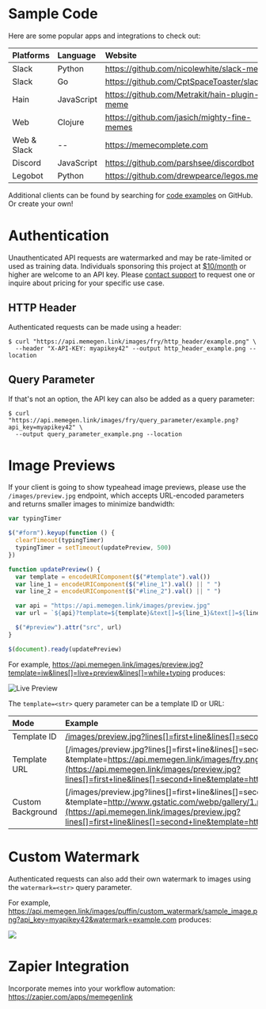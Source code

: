 # Sample Code

Here are some popular apps and integrations to check out:

| Platforms   | Language   | Website                                        |
| :---------- | :--------- | :--------------------------------------------- |
| Slack       | Python     | <https://github.com/nicolewhite/slack-meme>    |
| Slack       | Go         | <https://github.com/CptSpaceToaster/slackbot>  |
| Hain        | JavaScript | <https://github.com/Metrakit/hain-plugin-meme> |
| Web         | Clojure    | <https://github.com/jasich/mighty-fine-memes>  |
| Web & Slack | --         | <https://memecomplete.com>                     |
| Discord     | JavaScript | <https://github.com/parshsee/discordbot>       |
| Legobot     | Python     | <https://github.com/drewpearce/legos.memes>    |

Additional clients can be found by searching for [code examples](https://github.com/search?o=desc&q=%22api.memegen.link%22+&ref=searchresults&s=indexed&type=Code&utf8=%E2%9C%93) on GitHub. Or create your own!

# Authentication

Unauthenticated API requests are watermarked and may be rate-limited or used as training data.
Individuals sponsoring this project at [$10/month](https://github.com/sponsors/jacebrowning/sponsorships?sponsor=jacebrowning&tier_id=55476&preview=false) or higher are welcome to an API key.
Please <a href="mailto:support@maketested.com?subject=memegen.link">contact support</a> to request one or inquire about pricing for your specific use case.

## HTTP Header

Authenticated requests can be made using a header:

```shell
$ curl "https://api.memegen.link/images/fry/http_header/example.png" \
  --header "X-API-KEY: myapikey42" --output http_header_example.png --location
```

## Query Parameter

If that's not an option, the API key can also be added as a query parameter:

```shell
$ curl "https://api.memegen.link/images/fry/query_parameter/example.png?api_key=myapikey42" \
  --output query_parameter_example.png --location
```

# Image Previews

If your client is going to show typeahead image previews, please use the `/images/preview.jpg` endpoint, which accepts URL-encoded parameters and returns smaller images to minimize bandwidth:

```javascript
var typingTimer

$("#form").keyup(function () {
  clearTimeout(typingTimer)
  typingTimer = setTimeout(updatePreview, 500)
})

function updatePreview() {
  var template = encodeURIComponent($("#template").val())
  var line_1 = encodeURIComponent($("#line_1").val() || " ")
  var line_2 = encodeURIComponent($("#line_2").val() || " ")

  var api = "https://api.memegen.link/images/preview.jpg"
  var url = `${api}?template=${template}&text[]=${line_1}&text[]=${line_2}`

  $("#preview").attr("src", url)
}

$(document).ready(updatePreview)
```

For example, <https://api.memegen.link/images/preview.jpg?template=iw&lines[]=live+preview&lines[]=while+typing> produces:

![Live Preview](https://api.memegen.link/images/preview.jpg?template=iw&lines[]=live+preview&lines[]=while+typing)

The `template=<str>` query parameter can be a template ID or URL:

| Mode              | Example                                                                                                                                                                                                                                                          |
| :---------------- | :--------------------------------------------------------------------------------------------------------------------------------------------------------------------------------------------------------------------------------------------------------------- |
| Template ID       | [/images/preview.jpg<wbr>?lines[]=first+line&lines[]=second+line<wbr>&template=fry](https://api.memegen.link/images/preview.jpg?lines[]=first+line&lines[]=second+line&template=fry)                                                                             |
| Template URL      | [/images/preview.jpg<wbr>?lines[]=first+line&lines[]=second+line<wbr>&template=https://api.memegen.link/images/fry.png](https://api.memegen.link/images/preview.jpg?lines[]=first+line&lines[]=second+line&template=https://api.memegen.link/images/fry.png)     |
| Custom Background | [/images/preview.jpg<wbr>?lines[]=first+line&lines[]=second+line<wbr>&template=http://www.gstatic.com/webp/gallery/1.png](https://api.memegen.link/images/preview.jpg?lines[]=first+line&lines[]=second+line&template=http://www.gstatic.com/webp/gallery/1.png) |

# Custom Watermark

Authenticated requests can also add their own watermark to images using the `watermark=<str>` query parameter.

For example, <https://api.memegen.link/images/puffin/custom_watermark/sample_image.png?api_key=myapikey42&watermark=example.com> produces:

![](https://api.memegen.link/images/puffin/custom_watermark/sample_image.png?api_key=myapikey42&watermark=example.com&width=800)

# Zapier Integration

Incorporate memes into your workflow automation: <https://zapier.com/apps/memegenlink>

<script type="module" src="https://cdn.zapier.com/packages/partner-sdk/v0/zapier-elements/zapier-elements.esm.js"></script>
<link rel="stylesheet" href="https://cdn.zapier.com/packages/partner-sdk/v0/zapier-elements/zapier-elements.css"/>
<div>
  <zapier-full-experience
    client-id="7T8bocHkmLpUuhGOLGQj9pSIxInNKEYWjkU9nypk"
    theme="light"
    intro-copy-display="hide"
    app-search-bar-display="show"
    app-exclusions="space-by-zapier,google-sheets"
    zap-call-to-action-display="hide"
    zap-create-from-scratch-display="show">
  </zapier-full-experience>
</div>

